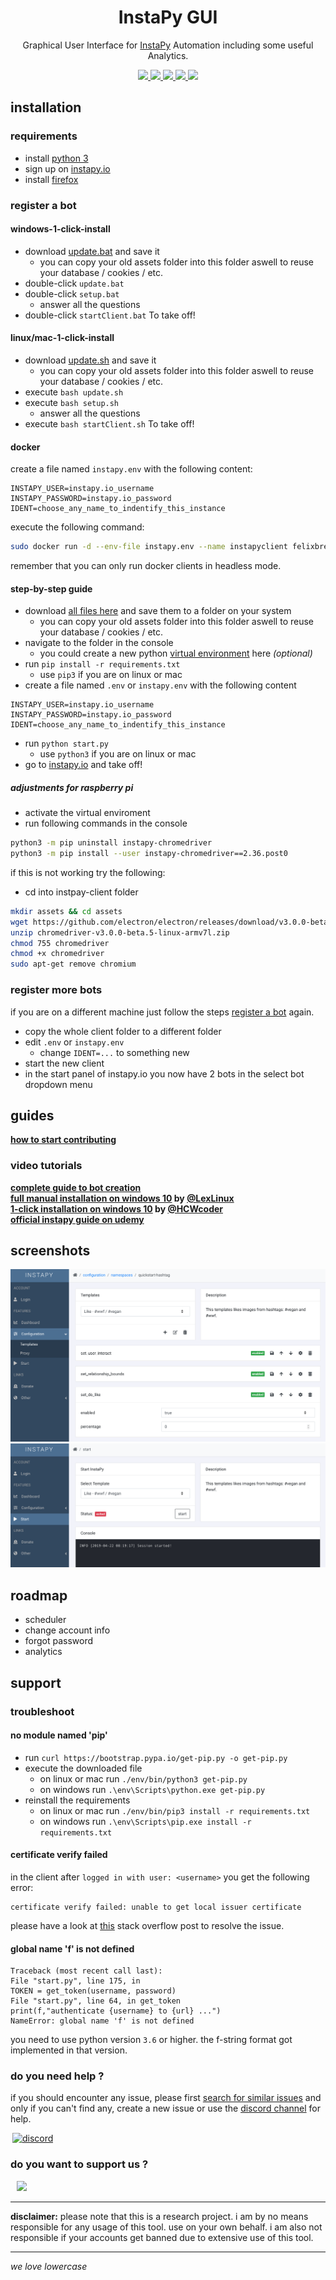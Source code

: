 <p align='center'>
	<h1 align='center'>InstaPy GUI</h1>
	<p align='center'>Graphical User Interface for <a href='https://github.com/timgrossmann/InstaPy'>InstaPy</a> Automation including some useful Analytics.<p>
	<p align='center'>
		<a href='https://travis-ci.com/breuerfelix/instapy-gui'>
			<img src='https://travis-ci.com/breuerfelix/instapy-gui.svg?branch=master' />
		</a>
		<a href='https://discord.gg/FDETsht'>
			<img src='https://img.shields.io/discord/510385886869979136.svg' />
		</a>
		<a href='https://www.github.com/timgrossmann/InstaPy#backer'>
			<img src='https://opencollective.com/instapy/backers/badge.svg' />
		</a>
		<a href='https://www.github.com/timgrossmann/InstaPy#sponsors'>
			<img src='https://opencollective.com/instapy/sponsors/badge.svg' />
		</a>
		<a href='https://github.com/breuerfelix/instapy-gui/blob/master/LICENSE'>
			<img src='https://img.shields.io/github/license/breuerfelix/instapy-gui.svg' />
		</a>
	</p>
</p>

## installation

### requirements

* install [python 3](https://www.python.org/downloads/)
* sign up on [instapy.io](https://instapy.io)
* install [firefox](https://www.mozilla.org)

### register a bot

#### windows-1-click-install

* download [update.bat](https://raw.githubusercontent.com/breuerfelix/instapy-gui/master/services/instapy/update.bat) and save it
  * you can copy your old assets folder into this folder aswell to reuse your database / cookies / etc.
* double-click `update.bat`
* double-click `setup.bat`
  * answer all the questions
* double-click `startClient.bat` To take off!

#### linux/mac-1-click-install

* download [update.sh](https://raw.githubusercontent.com/breuerfelix/instapy-gui/master/services/instapy/update.sh) and save it
  * you can copy your old assets folder into this folder aswell to reuse your database / cookies / etc.
* execute `bash update.sh`
* execute `bash setup.sh`
  * answer all the questions
* execute `bash startClient.sh` To take off!

#### docker

create a file named `instapy.env` with the following content:

```env
INSTAPY_USER=instapy.io_username
INSTAPY_PASSWORD=instapy.io_password
IDENT=choose_any_name_to_indentify_this_instance
```

execute the following command:

```bash
sudo docker run -d --env-file instapy.env --name instapyclient felixbreuer/instapy-client
```

remember that you can only run docker clients in headless mode.

#### step-by-step guide

* download [all files here](https://github.com/breuerfelix/instapy-gui/tree/master/services/instapy) and save them to a folder on your system
  * you can copy your old assets folder into this folder aswell to reuse your database / cookies / etc.
* navigate to the folder in the console
  * you could create a new python [virtual environment](https://packaging.python.org/guides/installing-using-pip-and-virtual-environments/) here _(optional)_
* run `pip install -r requirements.txt`
  * use `pip3` if you are on linux or mac
* create a file named `.env` or `instapy.env` with the following content

```env
INSTAPY_USER=instapy.io_username
INSTAPY_PASSWORD=instapy.io_password
IDENT=choose_any_name_to_indentify_this_instance
```

* run `python start.py`
  * use `python3` if you are on linux or mac
* go to [instapy.io](https://instapy.io) and take off!

##### adjustments for raspberry pi

* activate the virtual enviroment
* run following commands in the console

```bash
python3 -m pip uninstall instapy-chromedriver
python3 -m pip install --user instapy-chromedriver==2.36.post0
```

if this is not working try the following:

* cd into instpay-client folder

```bash
mkdir assets && cd assets
wget https://github.com/electron/electron/releases/download/v3.0.0-beta.5/chromedriver-v3.0.0-beta.5-linux-armv7l.zip
unzip chromedriver-v3.0.0-beta.5-linux-armv7l.zip
chmod 755 chromedriver
chmod +x chromedriver
sudo apt-get remove chromium
```

### register more bots

if you are on a different machine just follow the steps [register a bot](#register-a-bot) again.

* copy the whole client folder to a different folder
* edit `.env` or `instapy.env`
  * change `IDENT=...` to something new
* start the new client
* in the start panel of instapy.io you now have 2 bots in the select bot dropdown menu

## guides

**[how to start contributing](docs/contributing.md)**

### video tutorials

**[complete guide to bot creation](https://www.udemy.com/course/the-complete-guide-to-bot-creation/?referralCode=7418EBB47E11E34D86C9)**  
**[full manual installation on windows 10](https://drive.google.com/open?id=1ZafLOa0ShSXva61eQwFAePSVBC0Suc9p) by [@LexLinux](https://github.com/lexlinux)**  
**[1-click installation on windows 10](https://streamable.com/6h6d8) by [@HCWcoder](https://github.com/HCWcoder)**  
**[official instapy guide on udemy](https://www.udemy.com/instapy-guide/?couponCode=INSTAPY_OFFICIAL)**

## screenshots

![templates](docs/templates.png)  
![start](docs/start.png)

## roadmap

* scheduler
* change account info
* forgot password
* analytics

## support

### troubleshoot

#### no module named 'pip'

* run `curl https://bootstrap.pypa.io/get-pip.py -o get-pip.py`
* execute the downloaded file
  * on linux or mac run `./env/bin/python3 get-pip.py`
  * on windows run `.\env\Scripts\python.exe get-pip.py`
* reinstall the requirements
  * on linux or mac run `./env/bin/pip3 install -r requirements.txt`
  * on windows run `.\env\Scripts\pip.exe install -r requirements.txt`

#### certificate verify failed

in the client after `logged in with user: <username>` you get the following error:

```error
certificate verify failed: unable to get local issuer certificate
```

please have a look at [this](https://stackoverflow.com/questions/52805115/certificate-verify-failed-unable-to-get-local-issuer-certificate) stack overflow post to resolve the issue.

#### global name 'f' is not defined

```error
Traceback (most recent call last):
File "start.py", line 175, in
TOKEN = get_token(username, password)
File "start.py", line 64, in get_token
print(f,"authenticate {username} to {url} ...")
NameError: global name 'f' is not defined
```

you need to use python version `3.6` or higher. the f-string format got implemented in that version.

### do you need help ?

if you should encounter any issue, please first [search for similar issues](https://github.com/breuerfelix/instapy-gui/issues) and only if you can't find any, create a new issue or use the [discord channel](https://discord.gg/FDETsht) for help.

<a href='https://discord.gg/FDETsht'>
  <img hspace='3' alt='discord' src='https://camo.githubusercontent.com/e4a739df27356a78e9cae2e2dda642d118567e7c/68747470733a2f2f737465616d63646e2d612e616b616d616968642e6e65742f737465616d636f6d6d756e6974792f7075626c69632f696d616765732f636c616e732f32373039303534312f386464356339303766326130656563623733646336613437373666633961323538373865626364642e706e67' width=214/>
</a>

### do you want to support us ?

<a href="https://opencollective.com/instapy/donate" target="_blank">
  <img hspace="10" src="https://opencollective.com/instapy/contribute/button@2x.png?color=blue" width=300 />
</a>

---

**disclaimer:** please note that this is a research project. i am by no means responsible for any usage of this tool. use on your own behalf. i am also not responsible if your accounts get banned due to extensive use of this tool.

---

_we love lowercase_
